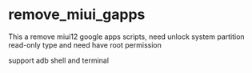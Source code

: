 # remove_miui_gapps
This a remove miui12 google apps scripts, need unlock system partition read-only type and need have root permission

support adb shell and terminal 

